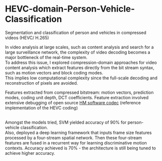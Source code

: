 # HEVC-domain-Person-Vehicle-Classification
Segmentation and classification of person and vehicles in compressed videos (HEVC/ H.265)

In video analysis at large scales, such as content analysis and search for a large surveillance network, the complexity of video decoding becomes a major bottleneck of the real-time system.<br>
To address this issue, I explored compression-domain approaches for video content analysis which extract features directly from the bit stream syntax, such as motion vectors and block coding modes.<br>
This implies low computational complexity since the full-scale decoding and reconstruction of pixels are avoided.

Features extracted from compressed bitstream: motion vectors, prediction modes, coding unit depth, DCT coefficients. Feature extraction involved extensive debugging of open source [HM software codec](https://hevc.hhi.fraunhofer.de/svn/svn_HEVCSoftware/tags/HM-16.0/) (reference implementation of the HEVC coding)<br><br>

Amongst the models tried, SVM yielded accuracy of 90% for person-vehicle classification.<br>
Also, deployed a deep learning framework that inputs frame size features processed by a four-stream spatial network. Then these four-stream features are fused in a recurrent way for learning discriminative motion contexts.
Accuracy achieved is 70% - the architecture is still being tuned to achieve higher accuracy.
